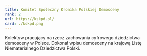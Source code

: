 ```yaml
---
title: Komitet Społeczny Kronika Polskiej Demosceny
rank: 2
url: https://kskpd.pl/
card: ./kskpd.png
---
```


Kolektyw pracujący na rzecz zachowania cyfrowego dziedzictwa demosceny w Polsce. 
Dokonał wpisu demosceny na krajową Listę Niematerialnego Dziedzictwa Polski.